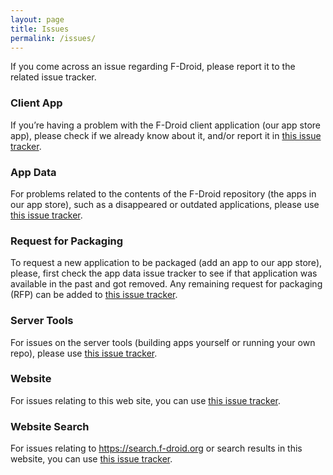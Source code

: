 ```yaml
---
layout: page
title: Issues
permalink: /issues/
---
```

If you come across an issue regarding F-Droid, please report it to the related
issue tracker.

### Client App

If you’re having a problem with the F-Droid client application (our app store
app), please check if we already know about it, and/or report it in
[this issue tracker](https://gitlab.com/fdroid/fdroidclient/issues).

### App Data

For problems related to the contents of the F-Droid repository (the apps in our
app store), such as a disappeared or outdated applications, please use
[this issue tracker](https://gitlab.com/fdroid/fdroiddata/issues).

### Request for Packaging

To request a new application to be packaged (add an app to our app store),
please, first check the app data issue tracker to see if that application was
available in the past and got removed. Any remaining request for packaging
(RFP) can be added to
[this issue tracker](https://gitlab.com/fdroid/rfp/issues/).

### Server Tools

For issues on the server tools (building apps yourself or running your own
repo), please use
[this issue tracker](https://gitlab.com/fdroid/fdroidserver/issues).

### Website

For issues relating to this web site, you can use
[this issue tracker](https://gitlab.com/fdroid/fdroid-website/issues).

### Website Search

For issues relating to https://search.f-droid.org or search results in this
website, you can use 
[this issue tracker](https://gitlab.com/fdroid/fdroid-website-search/issues).

